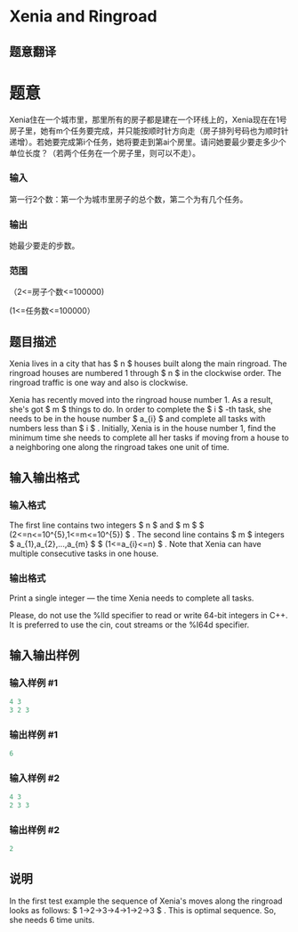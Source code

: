 # Xenia and Ringroad

## 题意翻译

# 题意

Xenia住在一个城市里，那里所有的房子都是建在一个环线上的，Xenia现在在1号房子里，她有m个任务要完成，并只能按顺时针方向走（房子排列号码也为顺时针递增）。若她要完成第i个任务，她将要走到第ai个房里。请问她要最少要走多少个单位长度？（若两个任务在一个房子里，则可以不走）。

### 输入

第一行2个数：第一个为城市里房子的总个数，第二个为有几个任务。

### 输出

她最少要走的步数。

### 范围

（2<=房子个数<=100000)

(1<=任务数<=100000）

## 题目描述

Xenia lives in a city that has $ n $ houses built along the main ringroad. The ringroad houses are numbered 1 through $ n $ in the clockwise order. The ringroad traffic is one way and also is clockwise.

Xenia has recently moved into the ringroad house number 1. As a result, she's got $ m $ things to do. In order to complete the $ i $ -th task, she needs to be in the house number $ a_{i} $ and complete all tasks with numbers less than $ i $ . Initially, Xenia is in the house number 1, find the minimum time she needs to complete all her tasks if moving from a house to a neighboring one along the ringroad takes one unit of time.

## 输入输出格式

### 输入格式

The first line contains two integers $ n $ and $ m $ $ (2<=n<=10^{5},1<=m<=10^{5}) $ . The second line contains $ m $ integers $ a_{1},a_{2},...,a_{m} $ $ (1<=a_{i}<=n) $ . Note that Xenia can have multiple consecutive tasks in one house.

### 输出格式

Print a single integer — the time Xenia needs to complete all tasks.

Please, do not use the %lld specifier to read or write 64-bit integers in С++. It is preferred to use the cin, cout streams or the %I64d specifier.

## 输入输出样例

### 输入样例 #1

```cpp
4 3
3 2 3

```
### 输出样例 #1

```cpp
6

```
### 输入样例 #2

```cpp
4 3
2 3 3

```
### 输出样例 #2

```cpp
2

```
## 说明

In the first test example the sequence of Xenia's moves along the ringroad looks as follows: $ 1→2→3→4→1→2→3 $ . This is optimal sequence. So, she needs 6 time units.

